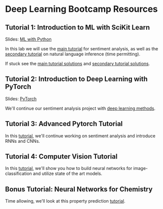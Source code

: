 # Deep Learning Bootcamp Resources

## Tutorial 1: Introduction to ML with SciKit Learn
Slides: [ML with Python](ML_in_Python.pdf)

In this lab we will use the [main tutorial](https://colab.research.google.com/github/ajfisch/mit_deeplearning_bootcamp/blob/master/Introduction_to_Python_and_Sklearn.ipynb) for sentiment analysis, as well as the [secondary tutorial](https://colab.research.google.com/github/ajfisch/mit_deeplearning_bootcamp/blob/master/NLI_Exercise.ipynb) on natural language inference (time permitting). 

If stuck see the [main tutorial solutions](https://colab.research.google.com/github/ajfisch/mit_deeplearning_bootcamp/blob/master/Introduction_to_Python_and_Sklearn_answers.ipynb) and [secondary tutorial solutions](https://colab.research.google.com/github/ajfisch/mit_deeplearning_bootcamp/blob/master/NLI_Exercise_answers.ipynb).

## Tutorial 2: Introduction to Deep Learning with PyTorch
Slides: [PyTorch](PyTorch.pdf)

We'll continue our sentiment analysis project with [deep learning methods](https://colab.research.google.com/github/ajfisch/mit_deeplearning_bootcamp/blob/master/deeplearning_intro.ipynb).

## Tutorial 3: Advanced Pytorch Tutorial
In this [tutorial](https://colab.research.google.com/drive/1B2EGhKm6z2bz9F4MzItgUV5peAX2ztsQ), we'll continue working on sentiment analysis and introduce RNNs and CNNs. 

## Tutorial 4: Computer Vision Tutorial
In this [tutorial](https://colab.research.google.com/drive/148Fs9g2MJ85uBk3nrG1qa2YVZ68BnP5L), we'll show you how to build neural networks for image-classification and utilize state of the art models.

## Bonus Tutorial: Neural Networks for Chemistry
Time allowing, we'll look at this property prediction [tutorial](https://colab.research.google.com/drive/16wIITY3AUC-k8gTVYjMqltKX8XSBCVQI).

